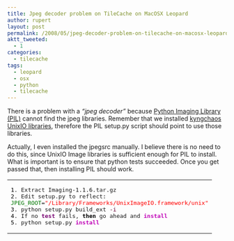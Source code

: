 ```yaml
---
title: Jpeg decoder problem on TileCache on MacOSX Leopard
author: rupert
layout: post
permalink: /2008/05/jpeg-decoder-problem-on-tilecache-on-macosx-leopard/
aktt_tweeted:
  - 1
categories:
  - tilecache
tags:
  - leopard
  - osx
  - python
  - tilecache
---
```

There is a problem with a *&#8220;jpeg decoder&#8221;* because [Python Imaging Library (PIL)][1] cannot find the jpeg libraries. Remember that we installed [kyngchaos UnixIO libraries][2], therefore the PIL setup.py script should point to use those libraries. 

Actually, I even installed the jpegsrc manually. I believe there is no need to do this, since UnixIO Image libraries is sufficient enough for PIL to install. What is important is to ensure that python tests succeeded. Once you get passed that, then installing PIL should work.

<div class="wp_syntax">
  <table>
    <tr>
      <td class="code">
        <pre class="bash" style="font-family:monospace;"><span style="color: #000000;">1</span>. Extract Imaging-1.1.6.tar.gz
<span style="color: #000000;">2</span>. Edit setup.py to reflect:
<span style="color: #007800;">JPEG_ROOT</span>=<span style="color: #ff0000;">"/Library/Frameworks/UnixImageIO.framework/unix"</span>
<span style="color: #000000;">3</span>. python setup.py build_ext <span style="color: #660033;">-i</span>
<span style="color: #000000;">4</span>. If no <span style="color: #7a0874; font-weight: bold;">test</span> fails, <span style="color: #000000; font-weight: bold;">then</span> go ahead and <span style="color: #c20cb9; font-weight: bold;">install</span>
<span style="color: #000000;">5</span>. python setup.py <span style="color: #c20cb9; font-weight: bold;">install</span></pre>
      </td>
    </tr>
  </table>
</div>

 [1]: http://www.pythonware.com/products/pil/
 [2]: http://www.kyngchaos.com/wiki/software:frameworks